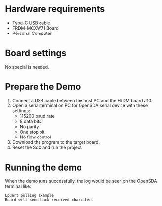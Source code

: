Hardware requirements
=====================
- Type-C USB cable
- FRDM-MCXW71 Board
- Personal Computer

Board settings
============
No special is needed.

Prepare the Demo
===============
1. Connect a USB cable between the host PC and the FRDM board J10.
2. Open a serial terminal on PC for OpenSDA serial device with these settings:
   - 115200 baud rate
   - 8 data bits
   - No parity
   - One stop bit
   - No flow control
3. Download the program to the target board.
4. Reset the SoC and run the project.

Running the demo
===============
When the demo runs successfully, the log would be seen on the OpenSDA terminal like:

~~~~~~~~~~~~~~~~~~~~~~~~~~~~~~~~~~~~~~~~~
Lpuart polling example
Board will send back received characters
~~~~~~~~~~~~~~~~~~~~~~~~~~~~~~~~~~~~~~~~~
